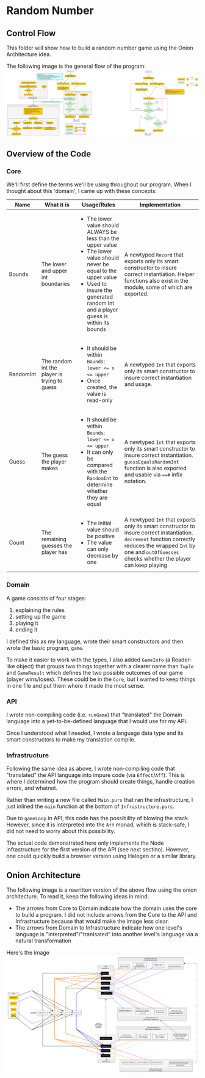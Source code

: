# Random Number

## Control Flow

This folder will show how to build a random number game using the Onion Architecture idea.

The following image is the general flow of the program:
![Control-Flow](./images/Control-Flow.svg)


## Overview of the Code

### Core

We'll first define the terms we'll be using throughout our program. When I thought about this 'domain', I came up with these concepts:

| Name | What it is | Usage/Rules | Implementation
| - | - | - | - |
| Bounds | The lower and upper int boundaries | <ul><li>The lower value should ALWAYS be less than the upper value</li><li>The lower value should never be equal to the upper value</li><li>Used to insure the generated random Int and a player guess is within its bounds</li></ul> | A newtyped `Record` that exports only its smart constructor to insure correct instantiation. Helper functions also exist in the module, some of which are exported.
| RandomInt | The random int the player is trying to guess | <ul><li>It should be within `Bounds`: `lower <= x <= upper`</li><li>Once created, the value is read-only</li></ul> | A newtyped `Int` that exports only its smart constructor to insure correct instantiation and usage.
| Guess | The guess the player makes | <ul><li>It should be within `Bounds`: `lower <= x <= upper`</li><li>It can only be compared with the `RandomInt` to determine whether they are equal</li></ul> | A newtyped `Int` that exports only its smart constructor to insure correct instantiation. `guessEqualsRandomInt` function is also exported and usable via `==#` infix notation.
| Count | The remaining guesses the player has | <ul><li>The initial value should be positive</li><li>The value can only decrease by one</li></ul> | A newtyped `Int` that exports only its smart constructor to insure correct instantiation. `decrement` function correctly reduces the wrapped `Int` by one and `outOfGuesses` checks whether the player can keep playing

### Domain

A game consists of four stages:
1. explaining the rules
2. setting up the game
3. playing it
4. ending it

I defined this as my language, wrote their smart constructors and then wrote the basic program, `game`.

To make it easier to work with the types, I also added `GameInfo` (a Reader-like object) that groups two things together with a clearer name than `Tuple` and `GameResult` which defines the two possible outcomes of our game (player wins/loses). These could be in the `Core`, but I wanted to keep things in one file and put them where it made the most sense.

### API

I wrote non-compiling code (i.e. `runGame`) that "translated" the Domain language into a yet-to-be-defined language that I would use for my API.

Once I understood what I needed, I wrote a language data type and its smart constructors to make my translation compile.

### Infrastructure

Following the same idea as above, I wrote non-compiling code that "translated" the API language into impure code (via `Effect`/`Aff`). This is where I determined how the program should create things, handle creation errors, and whatnot.

Rather than writing a new file called `Main.purs` that ran the infrastructure, I just inlined the `main` function at the bottom of `Infrastructure.purs`.

Due to `gameLoop` in API, this code has the possibility of blowing the stack. However, since it is interpreted into the `Aff` monad, which is stack-safe, I did not need to worry about this possibility.

The actual code demonstrated here only implements the Node infrastructure for the first version of the API (see next sectino). However, one could quickly build a browser version using Halogen or a similar library.

## Onion Architecture

The following image is a rewritten version of the above flow using the onion architecture. To read it, keep the following ideas in mind:
- The arrows from Core to Domain indicate how the domain uses the core to build a program. I did not include arrows from the Core to the API and Infrastructure because that would make the image less clear.
- The arrows from Domain to Infrastructure indicate how one level's language is "interpreted"/"tranlsated" into another level's language via a natural transformation

Here's the image
![Onion-Architecture](./images/Onion-Architecture.svg)
